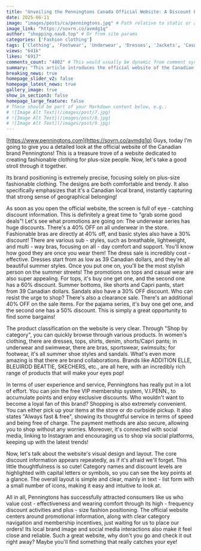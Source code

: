 ```yaml
---
title: "Unveiling the Penningtons Canada Official Website: A Discount Extravaganza of Plus-Size Fashionable Clothing Is Here "
date: 2025-06-11
image: "images/posts/ca/penningtons.jpg" # Path relative to static or assets
image_link: "https://sovrn.co/avmdg1q"
author: "shopping.nav8.top" # Or from site params
categories: ['Fashion clothing']
tags: ['Clothing', 'Footwear', 'Underwear', 'Dresses', 'Jackets', 'Casual wear', 'Flannel Pajamas', 'Swimsuit', 'Online store services', 'Free delivery service', 'Member plan', 'Social platform services']
views: "641k"
likes: "6917"
comments_count: "4802" # This would usually be dynamic from comment system
summary: "This article introduces the official website of the Canadian brand Penningtons, a treasure website that creates fashionable clothing for plus-size people. It has a precise positioning, offers many discounts on its official website, and has clear product classifications. It performs excellently in terms of user experience, service, visual layout, etc., attracting consumers with high-frequency discounts and its plus-size positioning. It is recommended that everyone visit the website to select their favorite items. "
breaking_news: true   
homepage_slider_v2: false  
homepage_latest_news: true  
gallery_image: true  
show_in_section3: false
homepage_large_feature: false
# These should be part of your Markdown content below, e.g.:
# ![Image Alt Text](/images/post/7.jpg)
# ![Image Alt Text](/images/post/8.jpg)
# ![Image Alt Text](/images/post/9.jpg)
---
```

[https://www.penningtons.com](https://sovrn.co/avmdg1q)
Guys, today I'm going to give you a detailed look at the official website of the Canadian brand Penningtons! This is a treasure trove of a website dedicated to creating fashionable clothing for plus-size people. Now, let's take a good stroll through it together.

Its brand positioning is extremely precise, focusing solely on plus-size fashionable clothing. The designs are both comfortable and trendy. It also specifically emphasizes that it's a Canadian local brand, instantly capturing that strong sense of geographical belonging!

As soon as you open the official website, the screen is full of eye - catching discount information. This is definitely a great time to "grab some good deals"! Let's see what promotions are going on:
The underwear series has huge discounts. There's a 40% OFF on all underwear in the store. Fashionable bras are directly at 40% off, and basic styles also have a 30% discount! There are various sub - styles, such as breathable, lightweight, and multi - way bras, focusing on all - day comfort and support. You'll know how good they are once you wear them!
The dress sale is incredibly cost - effective. Dresses start from as low as 39 Canadian dollars, and they're all beautiful summer styles. Once you put one on, you'll be the most stylish person on the summer streets!
The promotions on tops and casual wear are also super appealing. For tops, it's buy one get one, and the second one has a 60% discount. Summer bottoms, like shorts and Capri pants, start from 39 Canadian dollars. Sandals also have a 30% OFF discount. Who can resist the urge to shop?
There's also a clearance sale. There's an additional 40% OFF on the sale items. For the pajama series, it's buy one get one, and the second one has a 50% discount. This is simply a great opportunity to find some bargains!

The product classification on the website is very clear. Through "Shop by category", you can quickly browse through various products. In women's clothing, there are dresses, tops, shirts, denim, shorts/Capri pants; in underwear and swimwear, there are bras, sportswear, swimsuits; for footwear, it's all summer shoe styles and sandals. What's even more amazing is that there are brand collaborations. Brands like ADDITION ELLE, BLEUIROD BEATTIE, SKECHERS, etc., are all here, with an incredibly rich range of products that will make your eyes pop!

In terms of user experience and service, Penningtons has really put in a lot of effort. You can join the free VIP membership system, V.I.PENN., to accumulate points and enjoy exclusive discounts. Who wouldn't want to become a loyal fan of this brand? Shopping is also extremely convenient. You can either pick up your items at the store or do curbside pickup. It also states "Always fast & free", showing its thoughtful service in terms of speed and being free of charge. The payment methods are also secure, allowing you to shop without any worries. Moreover, it's connected with social media, linking to Instagram and encouraging us to shop via social platforms, keeping up with the latest trends!

Now, let's talk about the website's visual design and layout. The core discount information appears repeatedly, as if it's afraid we'll forget. This little thoughtfulness is so cute! Category names and discount levels are highlighted with capital letters or symbols, so you can see the key points at a glance. The overall layout is simple and clear, mainly in text - list form with a small number of icons, making it easy and intuitive to look at.

All in all, Penningtons has successfully attracted consumers like us who value cost - effectiveness and wearing comfort through its high - frequency discount activities and plus - size fashion positioning. The official website centers around promotional information, along with clear category navigation and membership incentives, just waiting for us to place our orders! Its local brand image and social media interactions also make it feel close and reliable. Such a great website, why don't you go and check it out right away? Maybe you'll find something that really catches your eye! 
